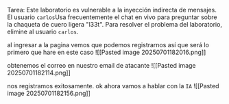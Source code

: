 Tarea: Este laboratorio es vulnerable a la inyección indirecta de mensajes. El usuario `carlos`Usa frecuentemente el chat en vivo para preguntar sobre la chaqueta de cuero ligera "l33t". Para resolver el problema del laboratorio, elimine al usuario `carlos`.

al ingresar a la pagina vemos que podemos registrarnos así que será lo primero que hare en este caso
![[Pasted image 20250701182016.png]]

obtenemos el correo en nuestro email de atacante
![[Pasted image 20250701182114.png]]

nos registramos exitosamente. ok ahora vamos a hablar con la `IA` 
![[Pasted image 20250701182156.png]]